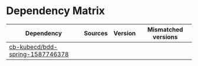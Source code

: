 # Dependency Matrix

Dependency | Sources | Version | Mismatched versions
---------- | ------- | ------- | -------------------
[cb-kubecd/bdd-spring-1587746378](https://github.com/cb-kubecd/bdd-spring-1587746378.git) |  | []() | 
